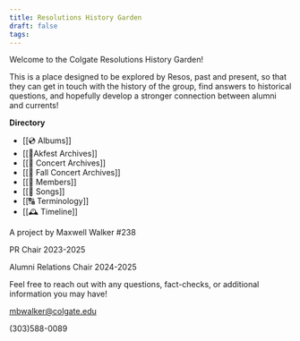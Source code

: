 ```yaml
---
title: Resolutions History Garden
draft: false
tags:
---
```

 
Welcome to the Colgate Resolutions History Garden!

This is a place designed to be explored by Resos, past and present, so that they can get in touch with the history of the group, find answers to historical questions, and hopefully develop a stronger connection between alumni and currents!

**Directory**
- [[💿 Albums]]
- [[🌷Akfest Archives]]
-  [[🎼 Concert Archives]]
-  [[🍁 Fall Concert Archives]]
- [[👤 Members]] 
-  [[🎤 Songs]]
- [[🔠 Terminology]]
- [[🕰️ Timeline]]


A project by Maxwell Walker #238

PR Chair 2023-2025

Alumni Relations Chair 2024-2025

Feel free to reach out with any questions, fact-checks, or additional information you may have!

mbwalker@colgate.edu

(303)588-0089